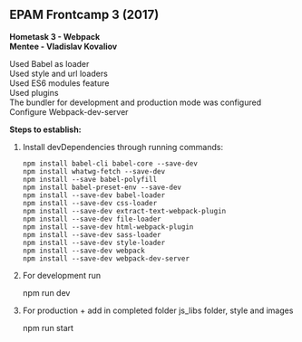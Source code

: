 <h2 id="epam-frontcamp-3-2017"><strong>EPAM Frontcamp 3 (2017)</strong></h2>

<p><strong>Hometask 3 - Webpack</strong>  <br>
<strong>Mentee - Vladislav Kovaliov</strong></p>

<p>Used Babel as loader <br>
Used style and url loaders <br>
Used ES6 modules feature <br>
Used plugins <br>
The bundler for development and production mode was configured  <br>
Configure Webpack-dev-server</p>

<p><strong>Steps to establish:</strong></p>

<ol>
<li><p>Install devDependencies through running commands:</p>

<pre><code>npm install babel-cli babel-core --save-dev 
npm install whatwg-fetch --save-dev 
npm install --save babel-polyfill 
npm install babel-preset-env --save-dev
npm install --save-dev babel-loader
npm install --save-dev css-loader
npm install --save-dev extract-text-webpack-plugin
npm install --save-dev file-loader
npm install --save-dev html-webpack-plugin
npm install --save-dev sass-loader
npm install --save-dev style-loader
npm install --save-dev webpack
npm install --save-dev webpack-dev-server
</code></pre></li>
<li><p>For development run</p>

<p>npm run dev</p></li>
<li><p>For production + add in completed folder js_libs folder, style and images</p>

<p>npm run start</p></li>
</ol>